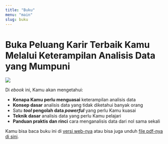 ```yaml
---
title: "Buku"
menu: "main"
slug: buku
---
```


# Buka Peluang Karir Terbaik Kamu Melalui Keterampilan Analisis Data yang Mumpuni

[![](/./images/ebook.jpg)](/mahir-analisis-data)

Di _ebook_ ini, Kamu akan mengetahui:

* **Kenapa Kamu perlu menguasai** keterampilan analisis data
* **Konsep dasar** analisis data yang tidak diketahui banyak orang
* Satu **_tool_ pengolah data _powerful_** yang perlu Kamu kuasai
* **Teknik dasar** analisis data yang perlu Kamu pelajari
* **Panduan praktis dan rinci** cara menganalisis data dari nol sama sekali

Kamu bisa baca buku ini di [versi web-nya](/mahir-analisis-data) atau bisa juga unduh [file pdf-nya di sini](/ebook/3_Langkah_Kilat_Mahir_Analisis_Data.pdf).

